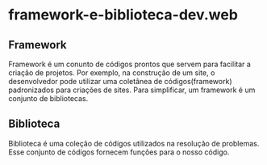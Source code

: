 # framework-e-biblioteca-dev.web

## Framework

Framework é um conunto de códigos prontos que servem para facilitar a criação de projetos. Por exemplo, na construção de um site, o desenvolvedor pode utilizar uma coletânea de códigos(framework) padronizados para criações de sites. Para simplificar, um framework é um conjunto de bibliotecas.

## Biblioteca

Biblioteca é uma coleção de códigos utilizados na resolução de problemas. Esse conjunto de códigos fornecem funções para o nosso código.

